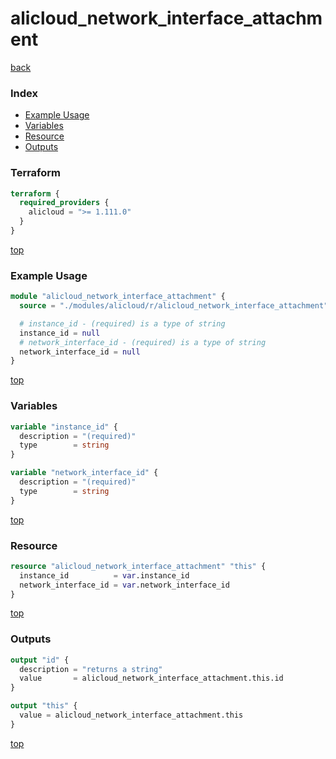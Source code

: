 # alicloud_network_interface_attachment

[back](../alicloud.md)

### Index

- [Example Usage](#example-usage)
- [Variables](#variables)
- [Resource](#resource)
- [Outputs](#outputs)

### Terraform

```terraform
terraform {
  required_providers {
    alicloud = ">= 1.111.0"
  }
}
```

[top](#index)

### Example Usage

```terraform
module "alicloud_network_interface_attachment" {
  source = "./modules/alicloud/r/alicloud_network_interface_attachment"

  # instance_id - (required) is a type of string
  instance_id = null
  # network_interface_id - (required) is a type of string
  network_interface_id = null
}
```

[top](#index)

### Variables

```terraform
variable "instance_id" {
  description = "(required)"
  type        = string
}

variable "network_interface_id" {
  description = "(required)"
  type        = string
}
```

[top](#index)

### Resource

```terraform
resource "alicloud_network_interface_attachment" "this" {
  instance_id          = var.instance_id
  network_interface_id = var.network_interface_id
}
```

[top](#index)

### Outputs

```terraform
output "id" {
  description = "returns a string"
  value       = alicloud_network_interface_attachment.this.id
}

output "this" {
  value = alicloud_network_interface_attachment.this
}
```

[top](#index)